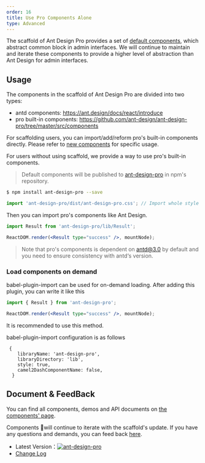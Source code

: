 ```yaml
---
order: 16
title: Use Pro Components Alone
type: Advanced
---
```


The scaffold of Ant Design Pro provides a set of [default components](http://pro.ant.design/components), which abstract common block in admin interfaces. We will continue to maintain and iterate these components to provide a higher level of abstraction than Ant Design for admin interfaces.

## Usage

The components in the scaffold of Ant Design Pro are divided into two types:

- antd components: https://ant.design/docs/react/introduce
- pro built-in components: https://github.com/ant-design/ant-design-pro/tree/master/src/components

For scaffolding users, you can import/add/reform pro's built-in components directly. Please refer to [new components](/docs/new-component) for specific usage.

For users without using scaffold, we provide a way to use pro's built-in components.

> Default components will be published to [ant-design-pro](http://npmjs.com/ant-design-pro) in npm's repository.

```bash
$ npm install ant-design-pro --save
```

```jsx
import 'ant-design-pro/dist/ant-design-pro.css'; // Import whole style
```

Then you can import pro's components like Ant Design.

```jsx
import Result from 'ant-design-pro/lib/Result';

ReactDOM.render(<Result type="success" />, mountNode);
```

> Note that pro's components is dependent on antd@3.0 by default and you need to ensure consistency with antd‘s version.

### Load components on demand

babel-plugin-import can be used for on-demand loading. After adding this plugin, you can write it like this
```jsx
import { Result } from 'ant-design-pro';

ReactDOM.render(<Result type="success" />, mountNode);
```
It is recommended to use this method.

babel-plugin-import configuration is as follows
```
 {
    libraryName: 'ant-design-pro',
    libraryDirectory: 'lib',
    style: true,
    camel2DashComponentName: false,
  }
```

## Document & FeedBack

You can find all components, demos and API documents on [the components' page](http://pro.ant.design/components). 

Components will continue to iterate with the scaffold's update. If you have any questions and demands, you can feed back [here](http://github.com/ant-design/ant-design-pro/issues).

- Latest Version：[![ant-design-pro](https://img.shields.io/npm/v/ant-design-pro.svg?style=flat-square)](http://npmjs.com/ant-design-pro)
- [Change Log](/docs/changelog)
